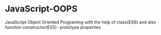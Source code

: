 # JavaScript-OOPS
JavaScript Object Oriented Programing with the help of class(ES6) and also function constructor(ES5)- prototype properties
